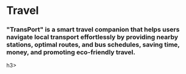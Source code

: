# Travel

<h3>"TransPort" is a smart travel companion that helps users navigate local transport effortlessly by providing nearby stations, optimal routes, and bus schedules, saving time, money, and promoting eco-friendly travel.</h3>h3>
 
